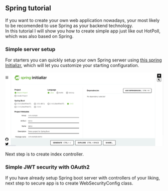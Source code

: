 ## Spring tutorial
If you want to create your own web application nowadays, your most likely to be recomended to use Spring as your backend technology.  
In this tutorial I will show you how to create simple app just like out HotPoll, which was also based on Spring.

### Simple server setup

For starters you can quickly setup your own Spring serwer using [this spring Initializr](https://start.spring.io/), which will let you customize your starting configuration.  

<kbd> <img src="/images/initializr.png" /> </kbd>

Next step is to create index controller.

### Simple JWT security with OAuth2

If you have already setup Spring boot server with controllers of your liking, next step to secure app is to create WebSecurityConfig class.
